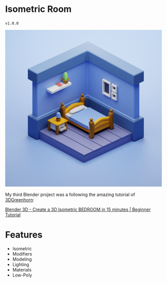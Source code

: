 # Isometric Room

`v1.0.0`

![](./isometric-room.png)

My third Blender project was a following the amazing tutorial of [3DGreenhorn](https://www.youtube.com/channel/UCu0NnMWYiqPe5ffnGxwpnCg):

[Blender 3D - Create a 3D Isometric BEDROOM in 15 minutes | Beginner Tutorial](https://www.youtube.com/watch?v=yCHT23A6aJA&t=539s)


# Features
- Isometric
- Modifiers
- Modeling
- Lighting
- Materials
- Low-Poly